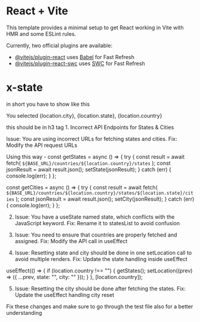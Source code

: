 # React + Vite

This template provides a minimal setup to get React working in Vite with HMR and some ESLint rules.

Currently, two official plugins are available:

- [@vitejs/plugin-react](https://github.com/vitejs/vite-plugin-react/blob/main/packages/plugin-react/README.md) uses [Babel](https://babeljs.io/) for Fast Refresh
- [@vitejs/plugin-react-swc](https://github.com/vitejs/vite-plugin-react-swc) uses [SWC](https://swc.rs/) for Fast Refresh
# x-state


in short you have to show like this
<p>
            You selected {location.city}, {location.state}, {location.country}
          </p>
this should be in h3 tag
1. Incorrect API Endpoints for States & Cities

Issue: You are using incorrect URLs for fetching states and cities.
Fix: Modify the API request URLs

Using this way -
const getStates = async () => {
  try {
    const result = await fetch(
      `${BASE_URL}/countries/${location.country}/states`
    );
    const jsonResult = await result.json();
    setState(jsonResult);
  } catch (err) {
    console.log(err);
  }
};

const getCities = async () => {
  try {
    const result = await fetch(
      `${BASE_URL}/countries/${location.country}/states/${location.state}/cities`
    );
    const jsonResult = await result.json();
    setCity(jsonResult);
  } catch (err) {
    console.log(err);
  }
};

2. Issue: You have a useState named state, which conflicts with the JavaScript keyword.
Fix: Rename it to statesList to avoid confusion

3. Issue: You need to ensure that countries are properly fetched and assigned.
Fix: Modify the API call in useEffect

4. Issue: Resetting state and city should be done in one setLocation call to avoid multiple renders.
Fix: Update the state handling inside useEffect

useEffect(() => {
  if (location.country !== "") {
    getStates();
    setLocation((prev) => ({ ...prev, state: "", city: "" }));
  }
}, [location.country]);

5. Issue: Resetting the city should be done after fetching the states.
Fix: Update the useEffect handling city reset

Fix these changes and make sure to go through the test file also for a better understanding